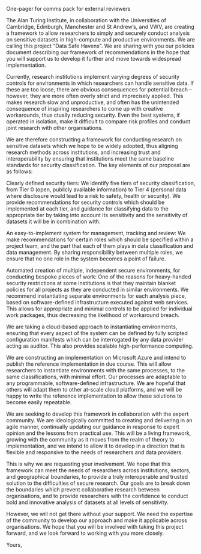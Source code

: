 One-pager for comms pack for external reviewers

The Alan Turing Institute, in collaboration with the Universities of Cambridge, 
Edinburgh, Manchester and St Andrew’s, and VWV, are creating a framework to allow researchers 
to simply and securely conduct analysis on sensitive datasets in high-compute and productive environments. 
We are calling this project “Data Safe Havens”. We are sharing with you our policies document describing
our framework of recommendations in the hope that you will support us to develop it further and move towards
widespread implementation.

Currently, research institutions implement varying degrees of security controls for environments in which
researchers can handle sensitive data. If these are too loose, there are obvious consequences for potential breach
– however, they are more often overly strict and imprecisely applied. This makes research slow and unproductive,
and often has the unintended consequence of inspiring researchers to come up with creative workarounds, thus 
ctually reducing security. Even the best systems, if operated in isolation, make it difficult to compare risk
profiles and conduct joint research with other organisations.

We are therefore constructing a framework for conducting research on sensitive datasets which we hope to be
widely adopted, thus aligning research methods across institutions, and increasing trust and interoperability
by ensuring that institutions meet the same baseline standards for security classification. The key elements
of our proposal are as follows:

Clearly defined security tiers: We identify five tiers of security classification, from Tier 0 (open,
publicly available information) to Tier 4 (personal data where disclosure would lead to a risk to safety,
health or security). We provide recommendations for security controls which should be implemented at each tier,
and guidance for classifying data to the appropriate tier by taking into account its sensitivity and the
sensitivity of datasets it will be in combination with.

An easy-to-implement system for management, tracking and review: We make recommendations for certain
roles which should be specified within a project team, and the part that each of them plays in data
classification and data management. By sharing responsibility between multiple roles, we ensure that
no one role in the system becomes a point of failure.

Automated creation of multiple, independent secure environments, for conducting bespoke pieces of work:
One of the reasons for heavy-handed security restrictions at some institutions is that they maintain
blanket policies for all projects as they are conducted in similar environments. We recommend
instantiating separate environments for each analysis piece, based on software-defined infrastructure
executed against web services. This allows for appropriate and minimal controls to be applied for
individual work packages, thus decreasing the likelihood of workaround breach.

We are taking a cloud-based approach to instantiating environments, ensuring that every aspect of
the system can be defined by fully scripted configuration manifests which can be interrogated by
any data provider acting as auditor. This also provides scalable high-performance computing.

We are constructing an implementation on Microsoft Azure and intend to publish the reference
implementation in due course. This will allow researchers to instantiate environments with the
same processes, to the same classifications, with minimal effort. Our processes are adaptable to
any programmable, software-defined infrastructure. We are hopeful that others will adapt them to
other at-scale cloud platforms, and we will be happy to write the reference implementation to allow
these solutions to become easily repeatable.

We are seeking to develop this framework in collaboration with the expert community. We are
ideologically committed to creating and delivering in an agile manner, continually updating our
guidance in response to expert opinion and the lessons from practical use. This will be a living
framework, growing with the community as it moves from the realm of theory to implementation, and
we intend to allow it to develop in a direction that is flexible and responsive to the needs of
researchers and data providers.

This is why we are requesting your involvement. We hope that this framework can meet the needs of
researchers across institutions, sectors, and geographical boundaries, to provide a truly interoperable
and trusted solution to the difficulties of secure research. Our goals are to break down the boundaries
which prevent collaborative research between organisations, and to provide researchers with the
confidence to conduct bold and innovative analysis of datasets at all levels of sensitivity.

However, we will not get there without your support. We need the expertise of the community to
develop our approach and make it applicable across organisations. We hope that you will be involved
with taking this project forward, and we look forward to working with you more closely.

Yours,
